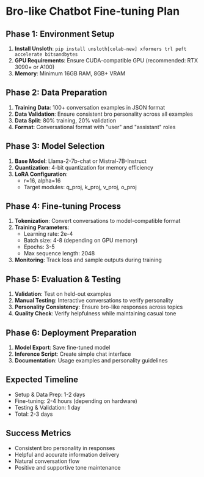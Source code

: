 # Bro-like Chatbot Fine-tuning Plan

## Phase 1: Environment Setup
1. **Install Unsloth**: `pip install unsloth[colab-new] xformers trl peft accelerate bitsandbytes`
2. **GPU Requirements**: Ensure CUDA-compatible GPU (recommended: RTX 3090+ or A100)
3. **Memory**: Minimum 16GB RAM, 8GB+ VRAM

## Phase 2: Data Preparation
1. **Training Data**: 100+ conversation examples in JSON format
2. **Data Validation**: Ensure consistent bro personality across all examples
3. **Data Split**: 80% training, 20% validation
4. **Format**: Conversational format with "user" and "assistant" roles

## Phase 3: Model Selection
1. **Base Model**: Llama-2-7b-chat or Mistral-7B-Instruct
2. **Quantization**: 4-bit quantization for memory efficiency
3. **LoRA Configuration**: 
   - r=16, alpha=16
   - Target modules: q_proj, k_proj, v_proj, o_proj

## Phase 4: Fine-tuning Process
1. **Tokenization**: Convert conversations to model-compatible format
2. **Training Parameters**:
   - Learning rate: 2e-4
   - Batch size: 4-8 (depending on GPU memory)
   - Epochs: 3-5
   - Max sequence length: 2048
3. **Monitoring**: Track loss and sample outputs during training

## Phase 5: Evaluation & Testing
1. **Validation**: Test on held-out examples
2. **Manual Testing**: Interactive conversations to verify personality
3. **Personality Consistency**: Ensure bro-like responses across topics
4. **Quality Check**: Verify helpfulness while maintaining casual tone

## Phase 6: Deployment Preparation
1. **Model Export**: Save fine-tuned model
2. **Inference Script**: Create simple chat interface
3. **Documentation**: Usage examples and personality guidelines

## Expected Timeline
- Setup & Data Prep: 1-2 days
- Fine-tuning: 2-4 hours (depending on hardware)
- Testing & Validation: 1 day
- Total: 2-3 days

## Success Metrics
- Consistent bro personality in responses
- Helpful and accurate information delivery
- Natural conversation flow
- Positive and supportive tone maintenance